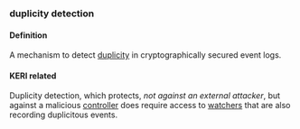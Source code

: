 ### duplicity detection

<h4>Definition</h4><p>A mechanism to detect <a href="duplicity">duplicity</a> in cryptographically secured event logs.</p><h4>KERI related</h4><p>Duplicity detection, which protects, <em>not against an external attacker</em>, but against a malicious <a href="controller">controller</a> does require access to <a href="watcher">watchers</a> that are also recording duplicitous events.</p>